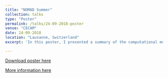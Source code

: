 ```yaml
---
title: "NOMAD Summer"
collection: talks
type: "Poster"
permalink: /talks/24-09-2018-poster
venue: "CECAM"
date: 24-09-2018
location: "Lausanne, Switzerland"
excerpt: 'In this poster, I presented a summary of the computational methods that we had developed so far to estimate the muon stopping sites in crystalline materials. The poster presented the Unperturbed Electrostatic Potential method, our ab initio-based method and also the new methods based on Tight-Binding calculations.'

---
```


[Download poster here](http://leandro-liborio.github.io/files/MuonStoppingSite2018.pdf)

[More information here](http://meetings.nomad-coe.eu/nomad-summer-2018/)

